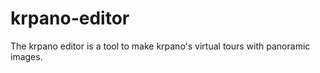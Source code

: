krpano-editor
=============

The krpano editor is a tool to make krpano's virtual tours with panoramic images.
